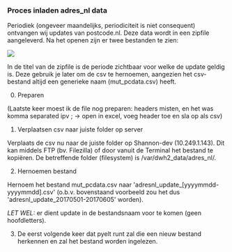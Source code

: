 ### Proces inladen adres_nl data

Periodiek (ongeveer maandelijks, periodiciteit is niet consequent) ontvangen wij updates van postcode.nl.
Deze data wordt in een zipfile aangeleverd. Na het openen zijn er twee bestanden te zien:

![](/images/folder_adresnl.png)

In de titel van de zipfile is de periode zichtbaar voor welke de update geldig is. Deze gebruik je later om de csv te hernoemen, aangezien het csv-bestand altijd een generieke naam (mut_pcdata.csv) heeft.  

0. Preparen

(Laatste keer moest ik de file nog preparen: headers misten, en het was komma separated ipv ; -> open in excel, voeg header toe en sla op als csv)

1. Verplaatsen csv naar juiste folder op server

Verplaats de csv nu naar de juiste folder op Shannon-dev (10.249.1.143). Dit kan middels FTP (bv. Filezilla) of door vanuit de Terminal het bestand te kopiëren. De betreffende folder (filesystem) is /var/dwh2_data/adres_nl/.

2. Hernoemen bestand

Hernoem het bestand mut_pcdata.csv naar 'adresnl_update_[yyyymmdd-yyyymmdd].csv' (o.b.v. bovenstaand voorbeeld zou het dus 'adresnl_update_20170501-20170605' worden). 

*LET WEL:* er dient update in de bestandsnaam voor te komen (geen hoofdletters).

3. De eerst volgende keer dat pyelt runt zal die een nieuw bestand herkennen en zal het bestand worden ingelezen.
